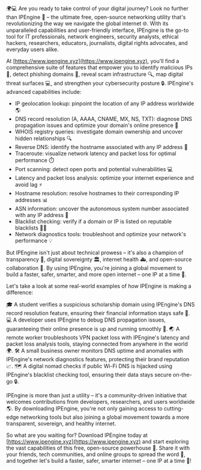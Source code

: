 🌍💻 Are you ready to take control of your digital journey? Look no further than IPEngine 🚀 – the ultimate free, open-source networking utility that's revolutionizing the way we navigate the global internet 🌐. With its unparalleled capabilities and user-friendly interface, IPEngine is the go-to tool for IT professionals, network engineers, security analysts, ethical hackers, researchers, educators, journalists, digital rights advocates, and everyday users alike.

At [https://www.ipengine.xyz](https://www.ipengine.xyz), you'll find a comprehensive suite of features that empower you to identify malicious IPs 🚫, detect phishing domains 👀, reveal scam infrastructure 🔍, map digital threat surfaces 💻, and strengthen your cybersecurity posture 🔒. IPEngine's advanced capabilities include:

* IP geolocation lookup: pinpoint the location of any IP address worldwide 🌎
* DNS record resolution (A, AAAA, CNAME, MX, NS, TXT): diagnose DNS propagation issues and optimize your domain's online presence 📡
* WHOIS registry queries: investigate domain ownership and uncover hidden relationships 🔍
* Reverse DNS: identify the hostname associated with any IP address 🔄
* Traceroute: visualize network latency and packet loss for optimal performance ⏱️
* Port scanning: detect open ports and potential vulnerabilities 💻
* Latency and packet loss analysis: optimize your internet experience and avoid lag ⚡️
* Hostname resolution: resolve hostnames to their corresponding IP addresses 📊
* ASN information: uncover the autonomous system number associated with any IP address 🔗
* Blacklist checking: verify if a domain or IP is listed on reputable blacklists 👮‍♀️
* Network diagnostics tools: troubleshoot and optimize your network's performance 💡

But IPEngine isn't just about technical prowess – it's also a champion of transparency 🌟, digital sovereignty 🏛️, internet health 🚑, and open-source collaboration 🤝. By using IPEngine, you're joining a global movement to build a faster, safer, smarter, and more open internet – one IP at a time 🔗.

Let's take a look at some real-world examples of how IPEngine is making a difference:

🎓 A student verifies a suspicious scholarship domain using IPEngine's DNS record resolution feature, ensuring their financial information stays safe 💸.
💻 A developer uses IPEngine to debug DNS propagation issues, guaranteeing their online presence is up and running smoothly 🚀.
🌏 A remote worker troubleshoots VPN packet loss with IPEngine's latency and packet loss analysis tools, staying connected from anywhere in the world 🌍.
🛠️ A small business owner monitors DNS uptime and anomalies with IPEngine's network diagnostics features, protecting their brand reputation 📈.
🗺️ A digital nomad checks if public Wi-Fi DNS is hijacked using IPEngine's blacklist checking tool, ensuring their data stays secure on-the-go 🔒.

IPEngine is more than just a utility – it's a community-driven initiative that welcomes contributions from developers, researchers, and users worldwide 🌎. By downloading IPEngine, you're not only gaining access to cutting-edge networking tools but also joining a global movement towards a more transparent, sovereign, and healthy internet.

So what are you waiting for? Download IPEngine today at [https://www.ipengine.xyz](https://www.ipengine.xyz) and start exploring the vast capabilities of this free, open-source powerhouse 🔧. Share it with your friends, tech communities, and online groups to spread the word 📢, and together let's build a faster, safer, smarter internet – one IP at a time 🔗!